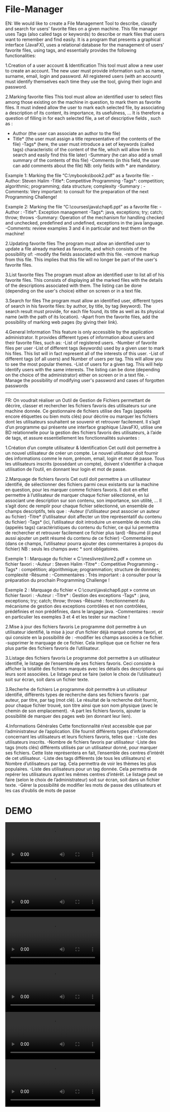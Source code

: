 # File-Manager
EN: We would like to create a File Management Tool to describe, classify and search for users' favorite files on a given machine. This file manager uses Tags (also called tags or keywords) to describe or mark files that users want to remember and find easily. It is a program that presents a graphical interface (JavaFX), uses a relational database for the management of users' favorite files, using tags, and essentially provides the following functionalities:

1.Creation of a user account & Identification
This tool must allow a new user to create an account. The new user must provide information such as name, surname, email, login and password. All registered users (with an account) must identify themselves each time they use the tool, giving their login and password.

2.Marking favorite files
This tool must allow an identified user to select files among those existing on the machine in question, to mark them as favorite files. It must indeed allow the user to mark each selected file, by associating a description of its content, its importance, its usefulness, ... It is therefore a question of filling in for each selected file, a set of descriptive fields , such as :
- Author (the user can associate an author to the file)
- Title* (the user must assign a title representative of the contents of the file)
-Tags* (here, the user must introduce a set of keywords (called tags) characteristic of the content of the file, which will allow him to search and easily find this file later)
-Summary (he can also add a small summary of the contents of this file)
-Comments (in this field, the user can add comments about the file)
NB: only fields with * are mandatory.

Example 1: Marking the file “C:\mybooks\book2.pdf” as a favorite file:
-Author: Steven Halim
-Title*: Competitive Programming
-Tags*: competition; algorithmic; programming; data structure; complexity
-Summary :
-Comments: Very important: to consult for the preparation of the next Programming Challenge!

Example 2: Marking the file “C:\courses\java\chap6.ppt” as a favorite file:
-Author :
-Title*: Exception management
-Tags*: java, exceptions; try; catch; throw; throws
-Summary: Operation of the mechanism for handling checked and unchecked, predefined and undefined, exceptions in the java language.
-Comments: review examples 3 and 4 in particular and test them on the machine!

2.Updating favorite files
The program must allow an identified user to update a file already marked as
favourite, and which consists of the possibility of:
-modify the fields associated with this file.
-remove markup from this file. This implies that this file will no longer be part of the
user's favorite files.

3.List favorite files
The program must allow an identified user to list all of his favorite files. This consists of displaying all the marked files with the details of the descriptions associated with them. The listing can be done (depending on the user's choice) either on screen or in a text file.

3.Search for files
The program must allow an identified user, different types of search in his favorite files: by author, by title, by tag (keyword). The search result must provide, for each file found, its title as well as its physical name (with the path of its location).
-Apart from the favorite files, add the possibility of marking web pages (by giving their link).

4.General Information
This feature is only accessible by the application administrator. It provides different types of information about users and their favorite files, such as:
-List of registered users.
-Number of favorite files per user
-List of different tags (keywords) used by a given user to mark his files. This list will in fact represent all of the interests of this user.
-List of different tags (of all users) and Number of users per tag. This will allow you to see the most popular themes.
-List of users for a given tag. This will help identify users with the same interests.
The listing can be done (depending on the choice of the administrator) either on screen or in a text file.
-Manage the possibility of modifying user's password and cases of forgotten passwords

--------------------------------------------------------------------------------------------------------------------------------------------------

FR: On voudrait réaliser un Outil de Gestion de Fichiers permettant de décrire, classer et rechercher les fichiers favoris des utilisateurs sur une machine donnée. Ce gestionnaire de fichiers utilise des Tags (appelés encore étiquettes ou bien mots clés) pour décrire ou marquer les fichiers dont les utilisateurs souhaitent se souvenir et retrouver facilement. Il s’agit d’un programme qui présente une interface graphique (JavaFX), utilise une BD relationnelle pour la gestion des fichiers favoris des utilisateurs, à l’aide de tags, et assure essentiellement les fonctionnalités suivantes :

1.Création d’un compte utilisateur & Identification
Cet outil doit permettre à un nouvel utilisateur de créer un compte. Le nouvel utilisateur doit fournir des informations comme le nom, prénom, email, login et mot de passe. Tous les utilisateurs inscrits (possédant un compte), doivent s’identifier à chaque utilisation de l’outil, en donnant leur login et mot de passe.

2.Marquage de fichiers favoris
Cet outil doit permettre à un utilisateur identifié, de sélectionner des fichiers parmi ceux existants sur la machine en question, pour les marquer comme fichiers favoris. Il doit en effet permettre à l’utilisateur de marquer chaque fichier sélectionné, en lui associant une description sur son contenu, son importance, son utilité, ... Il s’agit donc de remplir pour chaque fichier sélectionné, un ensemble de champs descriptifs, tels que :
-Auteur (l’utilisateur peut associer un auteur au fichier)
-Titre* (l’utilisateur doit affecter un titre représentatif du contenu du fichier)
-Tags* (ici, l’utilisateur doit introduire un ensemble de mots clés (appelés tags) caractéristiques du contenu du fichier, ce qui lui permettra de rechercher et retrouver facilement ce fichier plus tard)
-Résumé (il peut aussi ajouter un petit résumé du contenu de ce fichier)
-Commentaires (dans ce champs, l’utilisateur pourra ajouter des commentaires à propos du fichier)
NB : seuls les champs avec * sont obligatoires.

Exemple 1 : Marquage du fichier « C:\meslivres\livre2.pdf » comme un fichier favori :
-Auteur : Steven Halim
-Titre* : Competitive Programming
-Tags* : compétition; algorithmique; programmation; structure de données; complexité
-Résumé :
-Commentaires : Très important : à consulter pour la préparation du prochain Programming Challenge !

Exemple 2 : Marquage du fichier « C:\cours\java\chap6.ppt » comme un fichier favori :
-Auteur :
-Titre* : Gestion des exceptions
-Tags* : java, exceptions; try; catch; throw; throws
-Résumé : fonctionnement du mécanisme de gestion des exceptions contrôlées et non contrôlées, prédéfinies et non prédéfinies, dans le langage java.
-Commentaires : revoir en particulier les exemples 3 et 4 et les tester sur machine !

2.Mise à jour des fichiers favoris
Le programme doit permettre à un utilisateur identifié, la mise à jour d’un fichier déjà marqué comme
favori, et qui consiste en la possibilité de :
-modifier les champs associés à ce fichier.
-supprimer le marquage de ce fichier. Cela implique que ce fichier ne fera plus partie des
fichiers favoris de l’utilisateur.

3.Listage des fichiers favoris
Le programme doit permettre à un utilisateur identifié, le listage de l’ensemble de ses fichiers favoris. Ceci consiste à afficher la totalité des fichiers marqués avec les détails des descriptions qui leurs sont associées. Le listage peut se faire (selon le choix de l’utilisateur) soit sur écran, soit dans un fichier texte.

3.Recherhe de fichiers
Le programme doit permettre à un utilisateur identifié, différents types de recherche dans ses fichiers favoris : par auteur, par titre, par tag (mot clé). Le résultat de la recherche doit fournir, pour chaque fichier trouvé, son titre ainsi que son nom physique (avec le chemin de son emplacement).
-A part les fichiers favoris, ajouter la possibilité de marquer des pages web (en donnant leur lien).

4.Informations Générales
Cette fonctionnalité n’est accessible que par l’administrateur de l’application. Elle fournit différents types d’information concernant les utilisateurs et leurs fichiers favoris, telles que :
-Liste des utilisateurs inscrits.
-Nombre de fichiers favoris par utilisateur
-Liste des tags (mots clés) différents utilisés par un utilisateur donné, pour marquer ses fichiers. Cette liste représentera en fait, l’ensemble des centres d’intérêt de cet utilisateur.
-Liste des tags différents (de tous les utilisateurs) et Nombre d’utilisateurs par tag. Cela permettra de voir les thèmes les plus populaires.
-Liste des utilisateurs pour un tag donnée. Cela permettra de repérer les utilisateurs ayant les mêmes centres d’intérêt.
Le listage peut se faire (selon le choix de l’administrateur) soit sur écran, soit dans un fichier texte.
-Gérer la possibilité de modifier les mots de passe des utilisateurs et les cas d’oublis de mots de passe


# DEMO
<div><video src="https://user-images.githubusercontent.com/100727442/214821098-223c6946-4e13-41ee-8bfb-889e2837d01c.mp4" /></div>
<div><video src="https://user-images.githubusercontent.com/100727442/214821243-ecb179d6-f622-44c2-a1bd-e0bed46dc323.mp4" /></div>
<div><video src="https://user-images.githubusercontent.com/100727442/214822280-faca6d06-2baf-4bc0-94e7-0622696e8e97.mp4" /></div>
<div><video src="https://user-images.githubusercontent.com/100727442/214821565-a3510dbe-07dd-40bc-990e-96d7fcee3e64.mp4" /></div>
<div><video src="https://user-images.githubusercontent.com/100727442/214822751-9a97e137-d59f-470e-bca3-27274d3612f3.mp4" /></div>
<div><video src="https://user-images.githubusercontent.com/100727442/214820883-773c564d-8686-4769-9812-210b95dfd4e9.mp4" /></div>















